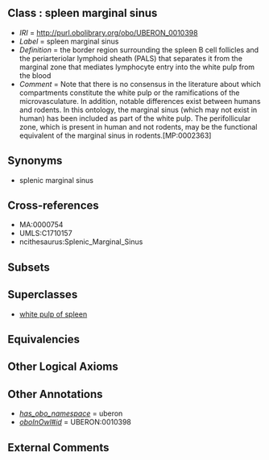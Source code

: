 
## Class : spleen marginal sinus

 * *IRI* = http://purl.obolibrary.org/obo/UBERON_0010398
 * *Label* = spleen marginal sinus
 * *Definition* = the border region surrounding the spleen B cell follicles and the periarteriolar lymphoid sheath (PALS) that separates it from the marginal zone that mediates lymphocyte entry into the white pulp from the blood
 * *Comment* = Note that there is no consensus in the literature about which compartments constitute the white pulp or the ramifications of the microvasculature. In addition, notable differences exist between humans and rodents. In this ontology, the marginal sinus (which may not exist in human) has been included as part of the white pulp. The perifollicular zone, which is present in human and not rodents, may be the functional equivalent of the marginal sinus in rodents.[MP:0002363]

## Synonyms

 * splenic marginal sinus

## Cross-references

 * MA:0000754
 * UMLS:C1710157
 * ncithesaurus:Splenic_Marginal_Sinus

## Subsets


## Superclasses

 * [white pulp of spleen](../../UBERON/59/UBERON_0001959.md)

## Equivalencies


## Other Logical Axioms


## Other Annotations

 * *[has_obo_namespace](../../ce/oboInOwl#hasOBONamespace.md)* = uberon
 * *[oboInOwl#id](../../id/oboInOwl#id.md)* = UBERON:0010398

## External Comments

